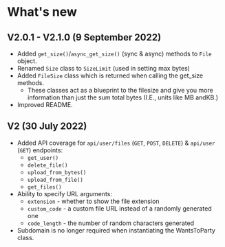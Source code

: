 # What's new

## V2.0.1 - V2.1.0 (9 September 2022)
* Added `get_size()`/`async_get_size()` (sync & async) methods to `File` object.
* Renamed `Size` class to `SizeLimit` (used in setting max bytes)
* Added `FileSize` class which is returned when calling the get_size methods.
    - These classes act as a blueprint to the filesize and give you more information than just the sum total bytes (I.E., units like MB andKB.)
* Improved README.

## V2 (30 July 2022)
* Added API coverage for `api/user/files` (`GET`, `POST`, `DELETE`) & `api/user` (`GET`) endpoints:
    - `get_user()`
    - `delete_file()`
    - `upload_from_bytes()`
    - `upload_from_file()`
    - `get_files()`
* Ability to specify URL arguments:
    * `extension` - whether to show the file extension
    * `custom_code` - a custom file URL instead of a randomly generated one
    * `code_length` - the number of random characters generated
* Subdomain is no longer required when instantiating the WantsToParty class.
